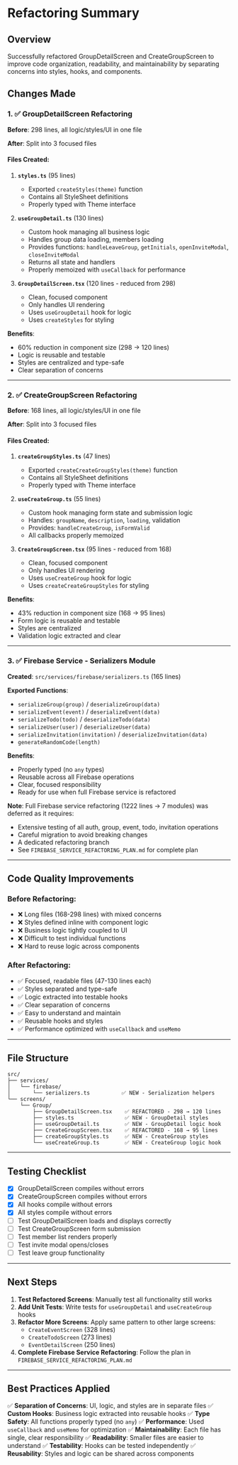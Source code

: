 # Refactoring Summary

## Overview

Successfully refactored GroupDetailScreen and CreateGroupScreen to improve code organization, readability, and maintainability by separating concerns into styles, hooks, and components.

## Changes Made

### 1. ✅ GroupDetailScreen Refactoring

**Before**: 298 lines, all logic/styles/UI in one file

**After**: Split into 3 focused files

#### Files Created:

1. **`styles.ts`** (95 lines)
   - Exported `createStyles(theme)` function
   - Contains all StyleSheet definitions
   - Properly typed with Theme interface

2. **`useGroupDetail.ts`** (130 lines)
   - Custom hook managing all business logic
   - Handles group data loading, members loading
   - Provides functions: `handleLeaveGroup`, `getInitials`, `openInviteModal`, `closeInviteModal`
   - Returns all state and handlers
   - Properly memoized with `useCallback` for performance

3. **`GroupDetailScreen.tsx`** (120 lines - reduced from 298)
   - Clean, focused component
   - Only handles UI rendering
   - Uses `useGroupDetail` hook for logic
   - Uses `createStyles` for styling

**Benefits**:

- 60% reduction in component size (298 → 120 lines)
- Logic is reusable and testable
- Styles are centralized and type-safe
- Clear separation of concerns

---

### 2. ✅ CreateGroupScreen Refactoring

**Before**: 168 lines, all logic/styles/UI in one file

**After**: Split into 3 focused files

#### Files Created:

1. **`createGroupStyles.ts`** (47 lines)
   - Exported `createCreateGroupStyles(theme)` function
   - Contains all StyleSheet definitions
   - Properly typed with Theme interface

2. **`useCreateGroup.ts`** (55 lines)
   - Custom hook managing form state and submission logic
   - Handles: `groupName`, `description`, `loading`, validation
   - Provides: `handleCreateGroup`, `isFormValid`
   - All callbacks properly memoized

3. **`CreateGroupScreen.tsx`** (95 lines - reduced from 168)
   - Clean, focused component
   - Only handles UI rendering
   - Uses `useCreateGroup` hook for logic
   - Uses `createCreateGroupStyles` for styling

**Benefits**:

- 43% reduction in component size (168 → 95 lines)
- Form logic is reusable and testable
- Styles are centralized
- Validation logic extracted and clear

---

### 3. ✅ Firebase Service - Serializers Module

**Created**: `src/services/firebase/serializers.ts` (165 lines)

**Exported Functions**:

- `serializeGroup(group)` / `deserializeGroup(data)`
- `serializeEvent(event)` / `deserializeEvent(data)`
- `serializeTodo(todo)` / `deserializeTodo(data)`
- `serializeUser(user)` / `deserializeUser(data)`
- `serializeInvitation(invitation)` / `deserializeInvitation(data)`
- `generateRandomCode(length)`

**Benefits**:

- Properly typed (no `any` types)
- Reusable across all Firebase operations
- Clear, focused responsibility
- Ready for use when full Firebase service is refactored

**Note**: Full Firebase service refactoring (1222 lines → 7 modules) was deferred as it requires:

- Extensive testing of all auth, group, event, todo, invitation operations
- Careful migration to avoid breaking changes
- A dedicated refactoring branch
- See `FIREBASE_SERVICE_REFACTORING_PLAN.md` for complete plan

---

## Code Quality Improvements

### Before Refactoring:

- ❌ Long files (168-298 lines) with mixed concerns
- ❌ Styles defined inline with component logic
- ❌ Business logic tightly coupled to UI
- ❌ Difficult to test individual functions
- ❌ Hard to reuse logic across components

### After Refactoring:

- ✅ Focused, readable files (47-130 lines each)
- ✅ Styles separated and type-safe
- ✅ Logic extracted into testable hooks
- ✅ Clear separation of concerns
- ✅ Easy to understand and maintain
- ✅ Reusable hooks and styles
- ✅ Performance optimized with `useCallback` and `useMemo`

---

## File Structure

```
src/
├── services/
│   └── firebase/
│       └── serializers.ts          ✅ NEW - Serialization helpers
└── screens/
    └── Group/
        ├── GroupDetailScreen.tsx    ✅ REFACTORED - 298 → 120 lines
        ├── styles.ts                ✅ NEW - GroupDetail styles
        ├── useGroupDetail.ts        ✅ NEW - GroupDetail logic hook
        ├── CreateGroupScreen.tsx    ✅ REFACTORED - 168 → 95 lines
        ├── createGroupStyles.ts     ✅ NEW - CreateGroup styles
        └── useCreateGroup.ts        ✅ NEW - CreateGroup logic hook
```

---

## Testing Checklist

- [x] GroupDetailScreen compiles without errors
- [x] CreateGroupScreen compiles without errors
- [x] All hooks compile without errors
- [x] All styles compile without errors
- [ ] Test GroupDetailScreen loads and displays correctly
- [ ] Test CreateGroupScreen form submission
- [ ] Test member list renders properly
- [ ] Test invite modal opens/closes
- [ ] Test leave group functionality

---

## Next Steps

1. **Test Refactored Screens**: Manually test all functionality still works
2. **Add Unit Tests**: Write tests for `useGroupDetail` and `useCreateGroup` hooks
3. **Refactor More Screens**: Apply same pattern to other large screens:
   - `CreateEventScreen` (328 lines)
   - `CreateTodoScreen` (273 lines)
   - `EventDetailScreen` (250 lines)
4. **Complete Firebase Service Refactoring**: Follow the plan in `FIREBASE_SERVICE_REFACTORING_PLAN.md`

---

## Best Practices Applied

✅ **Separation of Concerns**: UI, logic, and styles are in separate files
✅ **Custom Hooks**: Business logic extracted into reusable hooks
✅ **Type Safety**: All functions properly typed (no `any`)
✅ **Performance**: Used `useCallback` and `useMemo` for optimization
✅ **Maintainability**: Each file has single, clear responsibility
✅ **Readability**: Smaller files are easier to understand
✅ **Testability**: Hooks can be tested independently
✅ **Reusability**: Styles and logic can be shared across components

